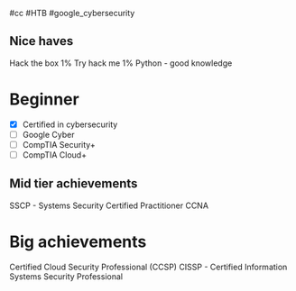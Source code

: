 #cc #HTB #google_cybersecurity 
## Nice haves
Hack the box 1%
Try hack me 1%
Python - good knowledge 

# Beginner
- [x] Certified in cybersecurity
- [ ] Google Cyber
- [ ] CompTIA Security+
- [ ] CompTIA Cloud+

## Mid tier achievements
SSCP - Systems Security Certified Practitioner
CCNA

# Big achievements
Certified Cloud Security Professional (CCSP)
CISSP - Certified Information Systems Security Professional
